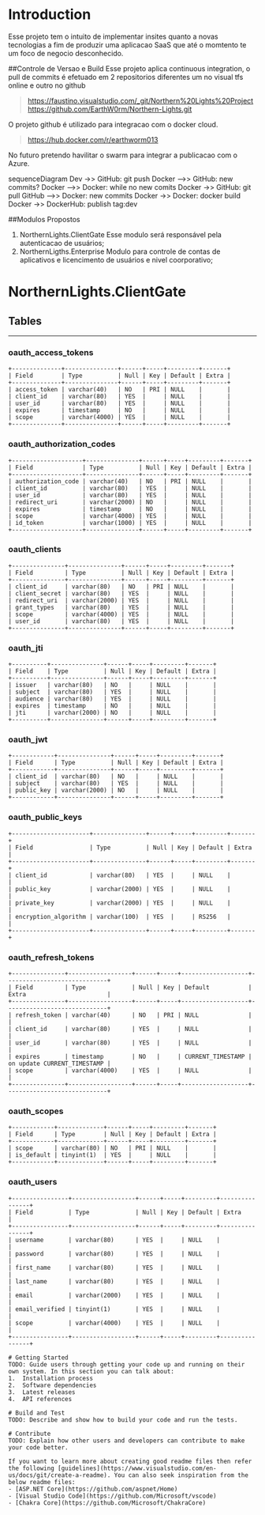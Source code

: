 ﻿# Introduction 
Esse projeto tem o intuito de implementar insites quanto a novas tecnologias a fim de produzir uma aplicacao SaaS que até o momtento te um foco de negocio desconhecido.

##Controle de Versao e Build
Esse projeto aplica continuous integration, o pull de commits é efetuado em 2 repositorios diferentes um no visual tfs online e outro no github
> https://faustino.visualstudio.com/_git/Northern%20Lights%20Project
> https://github.com/EarthW0rm/Northern-Lights.git

O projeto github é utilizado para integracao com o docker cloud.
> https://hub.docker.com/r/earthworm013

No futuro pretendo havilitar o swarm para integrar a publicacao com o Azure.

sequenceDiagram
	Dev ->> GitHub: git push
	Docker -->> GitHub: new commits?
	Docker -->> Docker: while no new comits
	Docker ->> GitHub: git pull
	GitHub -->> Docker: new commits
	Docker ->> Docker: docker build
	Docker ->> DockerHub: publish tag:dev

##Modulos Propostos
1.  NorthernLights.ClientGate
    Esse modulo será responsável pela autenticacao de usuários;
2.  NorthernLigths.Enterprise
    Modulo para controle de contas de aplicativos e licencimento de usuários e nivel coorporativo;

# NorthernLights.ClientGate

## Tables
------
### oauth_access_tokens
```
+--------------+---------------+------+-----+---------+-------+
| Field        | Type          | Null | Key | Default | Extra |
+--------------+---------------+------+-----+---------+-------+
| access_token | varchar(40)   | NO   | PRI | NULL    |       |
| client_id    | varchar(80)   | YES  |     | NULL    |       |
| user_id      | varchar(80)   | YES  |     | NULL    |       |
| expires      | timestamp     | NO   |     | NULL    |       |
| scope        | varchar(4000) | YES  |     | NULL    |       |
+--------------+---------------+------+-----+---------+-------+
```
### oauth_authorization_codes
```
+--------------------+---------------+------+-----+---------+-------+
| Field              | Type          | Null | Key | Default | Extra |
+--------------------+---------------+------+-----+---------+-------+
| authorization_code | varchar(40)   | NO   | PRI | NULL    |       |
| client_id          | varchar(80)   | YES  |     | NULL    |       |
| user_id            | varchar(80)   | YES  |     | NULL    |       |
| redirect_uri       | varchar(2000) | NO   |     | NULL    |       |
| expires            | timestamp     | NO   |     | NULL    |       |
| scope              | varchar(4000) | YES  |     | NULL    |       |
| id_token           | varchar(1000) | YES  |     | NULL    |       |
+--------------------+---------------+------+-----+---------+-------+
```
### oauth_clients
```
+---------------+---------------+------+-----+---------+-------+
| Field         | Type          | Null | Key | Default | Extra |
+---------------+---------------+------+-----+---------+-------+
| client_id     | varchar(80)   | NO   | PRI | NULL    |       |
| client_secret | varchar(80)   | YES  |     | NULL    |       |
| redirect_uri  | varchar(2000) | YES  |     | NULL    |       |
| grant_types   | varchar(80)   | YES  |     | NULL    |       |
| scope         | varchar(4000) | YES  |     | NULL    |       |
| user_id       | varchar(80)   | YES  |     | NULL    |       |
+---------------+---------------+------+-----+---------+-------+
```
### oauth_jti
```
+----------+---------------+------+-----+---------+-------+
| Field    | Type          | Null | Key | Default | Extra |
+----------+---------------+------+-----+---------+-------+
| issuer   | varchar(80)   | NO   |     | NULL    |       |
| subject  | varchar(80)   | YES  |     | NULL    |       |
| audience | varchar(80)   | YES  |     | NULL    |       |
| expires  | timestamp     | NO   |     | NULL    |       |
| jti      | varchar(2000) | NO   |     | NULL    |       |
+----------+---------------+------+-----+---------+-------+
```
### oauth_jwt
```
+------------+---------------+------+-----+---------+-------+
| Field      | Type          | Null | Key | Default | Extra |
+------------+---------------+------+-----+---------+-------+
| client_id  | varchar(80)   | NO   |     | NULL    |       |
| subject    | varchar(80)   | YES  |     | NULL    |       |
| public_key | varchar(2000) | NO   |     | NULL    |       |
+------------+---------------+------+-----+---------+-------+
```
### oauth_public_keys
```
+----------------------+---------------+------+-----+---------+-------+
| Field                | Type          | Null | Key | Default | Extra |
+----------------------+---------------+------+-----+---------+-------+
| client_id            | varchar(80)   | YES  |     | NULL    |       |
| public_key           | varchar(2000) | YES  |     | NULL    |       |
| private_key          | varchar(2000) | YES  |     | NULL    |       |
| encryption_algorithm | varchar(100)  | YES  |     | RS256   |       |
+----------------------+---------------+------+-----+---------+-------+
```
### oauth_refresh_tokens
```
+---------------+------------------+------+-----+-------------------+-----------------------------+
| Field         | Type             | Null | Key | Default           | Extra                       |
+---------------+------------------+------+-----+-------------------+-----------------------------+
| refresh_token | varchar(40)      | NO   | PRI | NULL              |                             |
| client_id     | varchar(80)      | YES  |     | NULL              |                             |
| user_id       | varchar(80)      | YES  |     | NULL              |                             |
| expires       | timestamp        | NO   |     | CURRENT_TIMESTAMP | on update CURRENT_TIMESTAMP |
| scope         | varchar(4000)    | YES  |     | NULL              |                             |
+---------------+------------------+------+-----+-------------------+-----------------------------+
```
### oauth_scopes
```
+------------+-------------+------+-----+---------+-------+
| Field      | Type        | Null | Key | Default | Extra |
+------------+-------------+------+-----+---------+-------+
| scope      | varchar(80) | NO   | PRI | NULL    |       |
| is_default | tinyint(1)  | YES  |     | NULL    |       |
+------------+-------------+------+-----+---------+-------+
```
### oauth_users
```
+----------------+------------------+------+-----+---------+----------------+
| Field          | Type             | Null | Key | Default | Extra          |
+----------------+------------------+------+-----+---------+----------------+
| username       | varchar(80)      | YES  |     | NULL    |                |
| password       | varchar(80)      | YES  |     | NULL    |                |
| first_name     | varchar(80)      | YES  |     | NULL    |                |
| last_name      | varchar(80)      | YES  |     | NULL    |                |
| email          | varchar(2000)    | YES  |     | NULL    |                |
| email_verified | tinyint(1)       | YES  |     | NULL    |                |
| scope          | varchar(4000)    | YES  |     | NULL    |                |
+----------------+------------------+------+-----+---------+----------------+

# Getting Started
TODO: Guide users through getting your code up and running on their own system. In this section you can talk about:
1.	Installation process
2.	Software dependencies
3.	Latest releases
4.	API references

# Build and Test
TODO: Describe and show how to build your code and run the tests. 

# Contribute
TODO: Explain how other users and developers can contribute to make your code better. 

If you want to learn more about creating good readme files then refer the following [guidelines](https://www.visualstudio.com/en-us/docs/git/create-a-readme). You can also seek inspiration from the below readme files:
- [ASP.NET Core](https://github.com/aspnet/Home)
- [Visual Studio Code](https://github.com/Microsoft/vscode)
- [Chakra Core](https://github.com/Microsoft/ChakraCore)